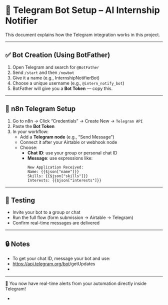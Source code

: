 # 📩 Telegram Bot Setup – AI Internship Notifier

This document explains how the Telegram integration works in this project.

---

## ✅ Bot Creation (Using BotFather)

1. Open Telegram and search for `@BotFather`
2. Send `/start` and then `/newbot`
3. Give it a name (e.g., InternshipNotifierBot)
4. Choose a unique username (e.g., `@intern_notify_bot`)
5. BotFather will give you a **Bot Token** — copy this.

---

## 🔧 n8n Telegram Setup

1. Go to n8n → Click “Credentials” → Create New → `Telegram API`
2. Paste the **Bot Token**
3. In your workflow:
   - Add a **Telegram node** (e.g., “Send Message”)
   - Connect it after your Airtable or webhook node
   - Choose:
     - **Chat ID**: use your group or personal chat ID
     - **Message**: use expressions like:
       ```
       New Application Received:
       Name: {{$json["name"]}}
       Skills: {{$json["skills"]}}
       Interests: {{$json["interests"]}}
       ```

---

## 🧪 Testing

- Invite your bot to a group or chat
- Run the full flow (form submission → Airtable → Telegram)
- Confirm real-time messages are delivered

---

## 🔒 Notes

- To get your chat ID, message your bot and use:
- https://api.telegram.org/bot<YourBotToken>/getUpdates
- 
---

🎉 You now have real-time alerts from your automation directly inside Telegram!

- 
